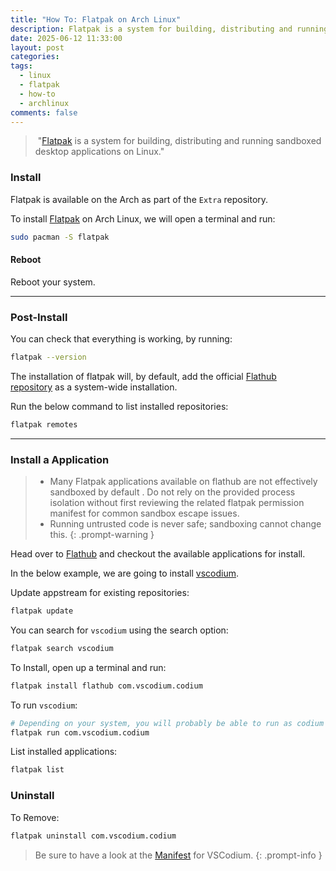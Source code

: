 ```yaml
---
title: "How To: Flatpak on Arch Linux"
description: Flatpak is a system for building, distributing and running sandboxed desktop applications on Linux.
date: 2025-06-12 11:33:00
layout: post
categories: 
tags:
  - linux
  - flatpak
  - how-to
  - archlinux
comments: false
---
```

> "[Flatpak](https://flatpak.org/) is a system for building, distributing and running sandboxed desktop applications on Linux."

### Install

Flatpak is available on the Arch as part of the `Extra` repository.

To install [Flatpak](https://flatpak.org/) on Arch Linux, we will open a terminal and run:

```bash
sudo pacman -S flatpak
```
#### Reboot

Reboot your system.

---
### Post-Install

You can check that everything is working, by running:
```bash
flatpak --version
```

The installation of flatpak will, by default, add the official [Flathub repository](https://flathub.org/) as a system-wide installation.

Run the below command to list installed repositories: 
```bash
flatpak remotes
```

---
### Install a Application

>- Many Flatpak applications available on flathub are not effectively sandboxed by default . Do not rely on the provided process isolation without first reviewing the related flatpak permission manifest for common sandbox escape issues.
>- Running untrusted code is never safe; sandboxing cannot change this.
{: .prompt-warning }

Head over to [Flathub](https://flathub.org/) and checkout the available applications for install. 

In the below example, we are going to install [vscodium](https://flathub.org/apps/com.vscodium.codium).

Update appstream for existing repositories:
```bash
flatpak update
```

You can search for `vscodium` using the search option:
```bash
flatpak search vscodium
```

To Install, open up a terminal and run:
```bash
flatpak install flathub com.vscodium.codium
```

To run `vscodium`: 
```bash
# Depending on your system, you will probably be able to run as codium
flatpak run com.vscodium.codium
```

List installed applications:
```bash
flatpak list
```
### Uninstall

To Remove:
```bash
flatpak uninstall com.vscodium.codium
```

> Be sure to have a look at the [Manifest](https://github.com/flathub/com.vscodium.codium) for VSCodium.
{: .prompt-info }

<!---
Reference:
Arch Wiki:
https://wiki.archlinux.org/title/Flatpak
Flatpak:
https://flatpak.org/setup/Arch
Flathub:
https://flathub.org/
https://flathub.org/setup/Arch
--->